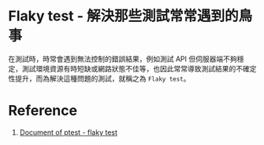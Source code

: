# Flaky test - 解決那些測試常常遇到的鳥事

在測試時，時常會遇到無法控制的錯誤結果，例如測試 API 但伺服器端不夠穩定，測試環境資源有時短缺或網路狀態不佳等，也因此常常導致測試結果的不確定性提升，而為解決這種問題的測試，就稱之為 `Flaky test`。



# Reference

1. [Document of ptest - flaky test](https://docs.pytest.org/en/stable/flaky.html)